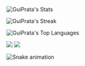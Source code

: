 ![GuiPrata's Stats](https://github-readme-stats.vercel.app/api?username=GuiPrata&theme=vue-dark&show_icons=true&hide_border=true&count_private=true)

![GuiPrata's Streak](https://github-readme-streak-stats.herokuapp.com/?user=GuiPrata&theme=vue-dark&hide_border=true)

![GuiPrata's Top Languages](https://github-readme-stats.vercel.app/api/top-langs/?username=GuiPrata&theme=vue-dark&show_icons=true&hide_border=true&layout=compact)

<div> 
  <a href = "mailto:offgui023@gmail.com"><img src="https://img.shields.io/badge/-Gmail-%23333?style=for-the-badge&logo=gmail&logoColor=white" target="_blank"></a>
  <a href="https://www.linkedin.com/in/guilhermesprata" target="_blank"><img src="https://img.shields.io/badge/-LinkedIn-%230077B5?style=for-the-badge&logo=linkedin&logoColor=white" target="_blank"></a> 
 
  ![Snake animation](https://github.com/OffGui/OffGui/blob/output/github-contribution-grid-snake.svg)

</div>
